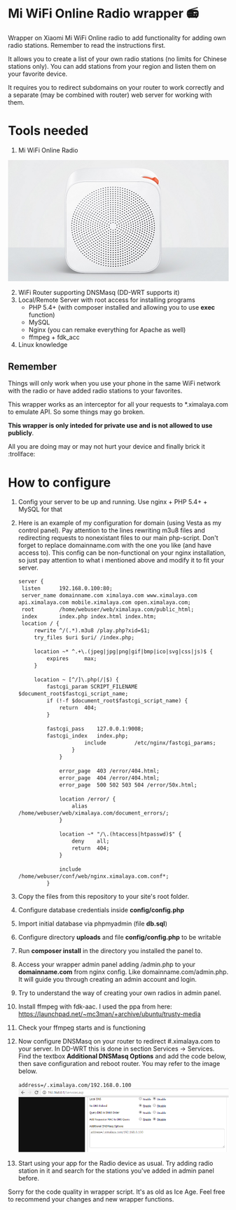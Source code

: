 # Mi WiFi Online Radio wrapper :radio:
Wrapper on Xiaomi Mi WiFi Online radio to add functionality for adding own radio stations. Remember to read the instructions first.

It allows you to create a list of your own radio stations (no limits for Chinese stations only). You can add stations from your region and listen them on your favorite device.

It requires you to redirect subdomains on your router to work correctly and a separate (may be combined with router) web server for working with them.

# Tools needed
1. Mi WiFi Online Radio

![Mi WiFi Online Radio](/images/xiaomi.jpg)

2. WiFi Router supporting DNSMasq (DD-WRT supports it)
3. Local/Remote Server with root access for installing programs
    - PHP 5.4+ (with composer installed and allowing you to use **exec** function)
    - MySQL
    - Nginx (you can remake everything for Apache as well)
    - ffmpeg + fdk_acc
4. Linux knowledge

## Remember
Things will only work when you use your phone in the same WiFi network with the radio or have added radio stations to your 
favorites.

This wrapper works as an interceptor for all your requests to *.ximalaya.com to emulate API. So some things may go broken.

**This wrapper is only inteded for private use and is not allowed to use publicly**.

All you are doing may or may not hurt your device and finally brick it :trollface:


# How to configure

1. Config your server to be up and running. Use nginx + PHP 5.4+ + MySQL for that
2. Here is an example of my configuration for domain (using Vesta as my control panel). Pay attention to the lines rewriting m3u8 files and redirecting requests to nonexistant files to our main php-script. Don't forget to replace domainname.com with the one you like (and have access to). This config can be non-functional on your nginx installation, so just pay attention to what i mentioned above and modify it to fit your server.

    ```
    server {
     listen      192.168.0.100:80;
     server_name domainname.com ximalaya.com www.ximalaya.com api.ximalaya.com mobile.ximalaya.com open.ximalaya.com;
     root        /home/webuser/web/ximalaya.com/public_html;
     index       index.php index.html index.htm;
     location / {
         rewrite ^/(.*).m3u8 /play.php?xid=$1; 
         try_files $uri $uri/ /index.php;
 
         location ~* ^.+\.(jpeg|jpg|png|gif|bmp|ico|svg|css|js)$ {
             expires     max;
         }
 
         location ~ [^/]\.php(/|$) {
             fastcgi_param SCRIPT_FILENAME $document_root$fastcgi_script_name;
             if (!-f $document_root$fastcgi_script_name) {
                 return  404;
             }
 
             fastcgi_pass    127.0.0.1:9008;
             fastcgi_index   index.php;
                         include         /etc/nginx/fastcgi_params;
                     }
                 }
             
                 error_page  403 /error/404.html;
                 error_page  404 /error/404.html;
                 error_page  500 502 503 504 /error/50x.html;
             
                 location /error/ {
                     alias   /home/webuser/web/ximalaya.com/document_errors/;
                 }
             
                 location ~* "/\.(htaccess|htpasswd)$" {
                     deny    all;
                     return  404;
                 }
             
                 include     /home/webuser/conf/web/nginx.ximalaya.com.conf*;
             }
    ```
3. Copy the files from this repository to your site's root folder.
4. Configure database credentials inside **config/config.php**
5. Import initial database via phpmyadmin (file **db.sql**)
6. Configure directory **uploads** and file **config/config.php** to be writable
7. Run **composer install** in the directory you installed the panel to.
8. Access your wrapper admin panel adding /admin.php to your **domainname.com** from nginx config. Like domainname.com/admin.php. It will guide you through creating an admin account and login.
9. Try to understand the way of creating your own radios in admin panel.
10. Install ffmpeg with fdk-aac. I used the ppa from here: https://launchpad.net/~mc3man/+archive/ubuntu/trusty-media
11. Check your ffmpeg starts and is functioning
12. Now configure DNSMasq on your router to redirect #.ximalaya.com to your server. In DD-WRT this is done in section Services -> Services. Find the textbox **Additional DNSMasq Options** and add the code below, then save configuration and reboot router. You may refer to the image below.

    `address=/.ximalaya.com/192.168.0.100`
    ![DD-WRT DNSMasq](/images/ddwrt.png)
13. Start using your app for the Radio device as usual. Try adding radio station in it and search for the stations you've added in admin panel before.

Sorry for the code quality in wrapper script. It's as old as Ice Age. Feel free to recommend your changes and new wrapper functions.
